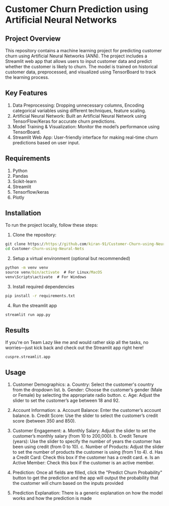 # Customer Churn Prediction using Artificial Neural Networks

## Project Overview
This repository contains a machine learning project for predicting customer churn using Artificial Neural Networks (ANN). The project includes a Streamlit web app that allows users to input customer data and predict whether the customer is likely to churn. The model is trained on historical customer data, preprocessed, and visualized using TensorBoard to track the learning process.

## Key Features
1. Data Preprocessing: Dropping unnecessary columns, Encoding categorical variables using different techniques, feature scaling.
2. Artificial Neural Network: Built an Artificial Neural Network using TensorFlow/Keras for accurate churn predictions.
3. Model Training & Visualization: Monitor the model’s performance using TensorBoard.
4. Streamlit Web App: User-friendly interface for making real-time churn predictions based on user input.

## Requirements 
1. Python
2. Pandas
3. Scikit-learn
4. Streamlit
5. Tensorflow/keras
6. Plotly


## Installation
To run the project locally, follow these steps:

1. Clone the repository:

```cmd
git clone https://https://github.com/kiran-91/Customer-Churn-using-Neural-Nets.git
cd Customer-Churn-using-Neural-Nets
```

2. Setup a virtual environment (optional but recommended)
```cmd
python -m venv venv
source venv/bin/activate  # For Linux/MacOS
venv\Scripts\activate  # For Windows
```

3. Install required dependencies
```cmd
pip install -r requirements.txt
```

4. Run the streamlit app
```cmd
streamlit run app.py
```

## Results 
If you're on Team Lazy like me and would rather skip all the tasks, no worries—just kick back and check out the Streamlit app right here!
```
cuspre.streamlit.app
```
## Usage 

1. Customer Demographics:
a. Country: Select the customer's country from the dropdown list.
b. Gender: Choose the customer’s gender (Male or Female) by selecting the appropriate radio button.
c. Age: Adjust the slider to set the customer’s age between 18 and 92.

2. Account Information:
a. Account Balance: Enter the customer’s account balance.
b. Credit Score: Use the slider to select the customer’s credit score (between 350 and 850).

3. Customer Engagement:
a. Monthly Salary: Adjust the slider to set the customer’s monthly salary (from 10 to 200,000).
b. Credit Tenure (years): Use the slider to specify the number of years the customer has been using credit (from 0 to 10).
c. Number of Products: Adjust the slider to set the number of products the customer is using (from 1 to 4).
d. Has a Credit Card: Check this box if the customer has a credit card.
e. Is an Active Member: Check this box if the customer is an active member.

4. Prediction:
Once all fields are filled, click the "Predict Churn Probability" button to get the prediction and the app will output the probability that the customer will churn based on the inputs provided

5. Prediction Explanation:
There is a generic explanation on how the model works and how the prediction is made 
